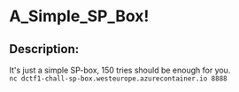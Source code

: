 
# A_Simple_SP_Box!
## Description:
It's just a simple SP-box, 150 tries should be enough for you.\
```nc dctf1-chall-sp-box.westeurope.azurecontainer.io 8888```


